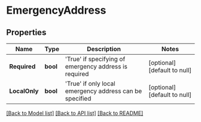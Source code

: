 # EmergencyAddress

## Properties
Name | Type | Description | Notes
------------ | ------------- | ------------- | -------------
**Required** | **bool** |  &#39;True&#39; if specifying of emergency address is required | [optional] [default to null]
**LocalOnly** | **bool** |  &#39;True&#39; if only local emergency address can be specified | [optional] [default to null]

[[Back to Model list]](../README.md#documentation-for-models) [[Back to API list]](../README.md#documentation-for-api-endpoints) [[Back to README]](../README.md)


